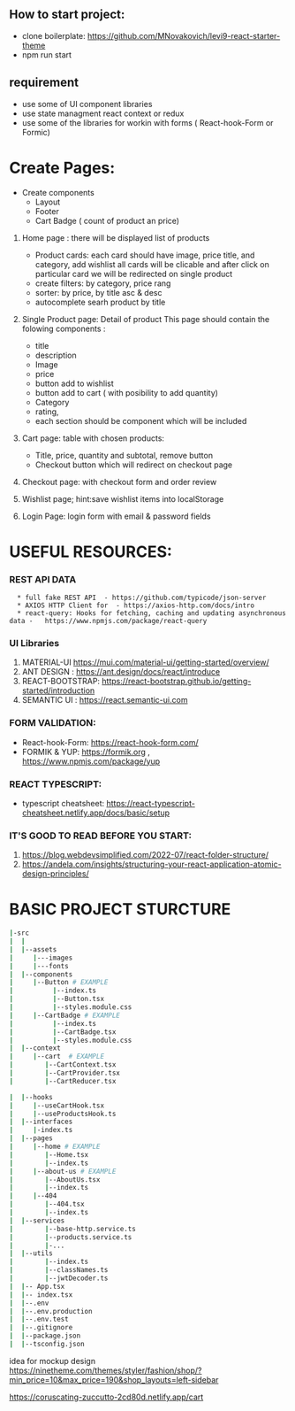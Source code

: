 ## How to start project:
* clone boilerplate: https://github.com/MNovakovich/levi9-react-starter-theme
* npm run start

## requirement
- use some of  UI component libraries
- use state managment react context or redux 
- use some of the libraries for workin with forms ( React-hook-Form or Formic)
# Create Pages:
* Create components
  * Layout
  * Footer
  * Cart Badge ( count of product an price)
1) Home page : there will be displayed list of products
   * Product cards: each card should have image, price title, and category, add wishlist
     all cards will be clicable and after click on particular card we will be redirected
     on single product
   - create filters: by category, price rang
   - sorter: by price, by title asc & desc
   - autocomplete searh product by title

2) Single Product page: Detail of product
   This page should contain the folowing components :
    - title
    - description
    - Image
    - price
    - button add to wishlist
    - button add to cart ( with posibility to add quantity)
    - Category 
    - rating,
   * each section should be component which will be included
4) Cart page:
   table with chosen products:
    -  Title, price, quantity and subtotal, remove button
    - Checkout button which will redirect on checkout page
5) Checkout page:
    with checkout form and order review
6) Wishlist page;
     hint:save wishlist items into localStorage
3) Login Page:
   login form with email & password fields
   
# USEFUL RESOURCES:
   ###  REST API DATA
      * full fake REST API  - https://github.com/typicode/json-server
      * AXIOS HTTP Client for  - https://axios-http.com/docs/intro
      * react-query: Hooks for fetching, caching and updating asynchronous data -   https://www.npmjs.com/package/react-query

 ### UI Libraries
1) MATERIAL-UI https://mui.com/material-ui/getting-started/overview/
2) ANT DESIGN : https://ant.design/docs/react/introduce
3) REACT-BOOTSTRAP: https://react-bootstrap.github.io/getting-started/introduction
4) SEMANTIC UI : https://react.semantic-ui.com

### FORM VALIDATION:
* React-hook-Form: https://react-hook-form.com/
* FORMIK & YUP: https://formik.org , https://www.npmjs.com/package/yup
### REACT TYPESCRIPT:
 * typescript cheatsheet: https://react-typescript-cheatsheet.netlify.app/docs/basic/setup

 ### IT'S GOOD TO READ BEFORE YOU START:
1) https://blog.webdevsimplified.com/2022-07/react-folder-structure/
2) https://andela.com/insights/structuring-your-react-application-atomic-design-principles/

  # BASIC PROJECT STURCTURE

```bash
|-src
|  |
|  |--assets
|     |---images  
|     |---fonts
|  |--components
|     |--Button # EXAMPLE
|          |--index.ts
|          |--Button.tsx
|          |--styles.module.css
|     |--CartBadge # EXAMPLE
|          |--index.ts
|          |--CartBadge.tsx
|          |--styles.module.css
|  |--context
|     |--cart  # EXAMPLE
|        |--CartContext.tsx
|        |--CartProvider.tsx
|        |--CartReducer.tsx

|  |--hooks
|     |--useCartHook.tsx
|     |--useProductsHook.ts
|  |--interfaces
|     |-index.ts
|  |--pages
|     |--home # EXAMPLE
|        |--Home.tsx
|        |--index.ts
|     |--about-us # EXAMPLE
|        |--AboutUs.tsx
|        |--index.ts
|     |--404
|        |--404.tsx
|        |--index.ts
|  |--services
|        |--base-http.service.ts
|        |--products.service.ts
|        |-...
|  |--utils
|        |--index.ts
|        |--classNames.ts
|        |--jwtDecoder.ts
|  |-- App.tsx
|  |-- index.tsx
|  |--.env
|  |--.env.production
|  |--.env.test
|  |--.gitignore
|  |--package.json
|  |--tsconfig.json
```

idea for mockup design
https://ninetheme.com/themes/styler/fashion/shop/?min_price=10&max_price=190&shop_layouts=left-sidebar

https://coruscating-zuccutto-2cd80d.netlify.app/cart